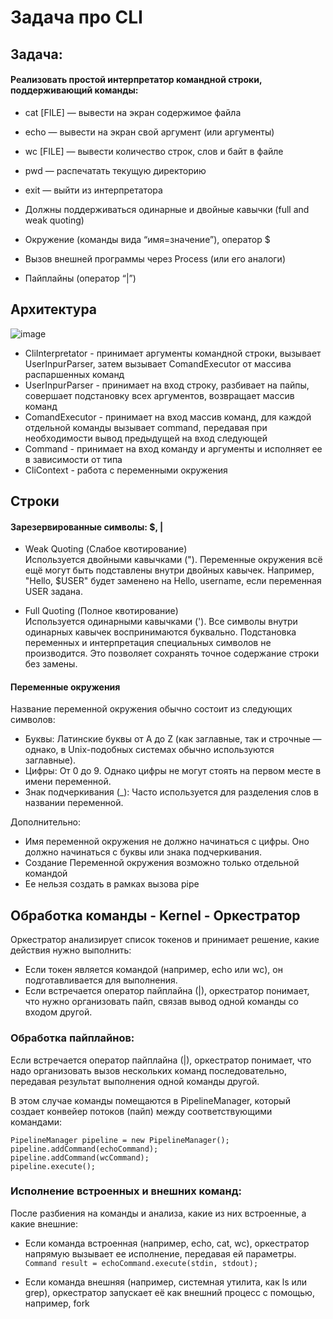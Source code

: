 # Задача про CLI

## Задача:

#### Реализовать простой интерпретатор командной строки, поддерживающий команды: 
- cat [FILE] — вывести на экран содержимое файла 
- echo — вывести на экран свой аргумент (или аргументы) 
- wc [FILE] — вывести количество строк, слов и байт в файле 
- pwd — распечатать текущую директорию 
- exit — выйти из интерпретатора

- Должны поддерживаться одинарные и двойные кавычки (full and weak quoting) 
- Окружение (команды вида “имя=значение”), оператор $ 
- Вызов внешней программы через Process (или его аналоги) 
- Пайплайны (оператор “|”) 

## Архитектура

![image](https://github.com/user-attachments/assets/16a35445-2814-46f1-939f-d7b7d1412355)

- CliInterpretator - принимает аргументы командной строки, вызывает UserInpurParser, затем вызывает ComandExecutor от массива распаршенных команд
- UserInpurParser - принимает на вход строку, разбивает на пайпы, совершает подстановку всех аргументов, возвращает массив команд
- ComandExecutor - принимает на вход массив команд, для каждой отдельной команды вызывает command, передавая при необходимости вывод предыдущей на вход следующей
- Command - принимает на вход команду и аргументы и исполняет ее в зависимости от типа
- CliContext - работа с переменными окружения

## Строки
#### Зарезервированные символы: $, |

- Weak Quoting (Слабое квотирование)\
Используется двойными кавычками ("). Переменные окружения всё ещё могут быть подставлены внутри двойных кавычек. Например, "Hello, $USER" будет заменено на Hello, username, если переменная USER задана.

- Full Quoting (Полное квотирование)\
Используется одинарными кавычками ('). Все символы внутри одинарных кавычек воспринимаются буквально. Подстановка переменных и интерпретация специальных символов не производится. Это позволяет сохранять точное содержание строки без замены.

#### Переменные окружения
Название переменной окружения обычно состоит из следующих символов:
- Буквы: Латинские буквы от A до Z (как заглавные, так и строчные — однако, в Unix-подобных системах обычно используются заглавные).
- Цифры: От 0 до 9. Однако цифры не могут стоять на первом месте в имени переменной.
- Знак подчеркивания (_): Часто используется для разделения слов в названии переменной.

Дополнительно:
* Имя переменной окружения не должно начинаться с цифры. Оно должно начинаться с буквы или знака подчеркивания.
* Создание Переменной окружения возможно только отдельной командой 
* Ее нельзя создать в рамках вызова pipe

## Обработка команды - Kernel - Оркестратор
Оркестратор анализирует список токенов и принимает решение, какие действия нужно выполнить:
- Если токен является командой (например, echo или wc), он подготавливается для выполнения.
- Если встречается оператор пайплайна (|), оркестратор понимает, что нужно организовать пайп, связав вывод одной команды со входом другой.

### Обработка пайплайнов:
Если встречается оператор пайплайна (|), оркестратор понимает, что надо организовать вызов нескольких команд последовательно, передавая результат выполнения одной команды другой.

В этом случае команды помещаются в PipelineManager, который создает конвейер потоков (пайп) между соответствующими командами:
```
PipelineManager pipeline = new PipelineManager();
pipeline.addCommand(echoCommand);
pipeline.addCommand(wcCommand);
pipeline.execute();
```

### Исполнение встроенных и внешних команд:
После разбиения на команды и анализа, какие из них встроенные, а какие внешние:
- Если команда встроенная (например, echo, cat, wc), оркестратор напрямую вызывает ее исполнение, передавая ей параметры.
``` Command result = echoCommand.execute(stdin, stdout); ```

- Если команда внешняя (например, системная утилита, как ls или grep), оркестратор запускает её как внешний процесс с помощью, например, fork

